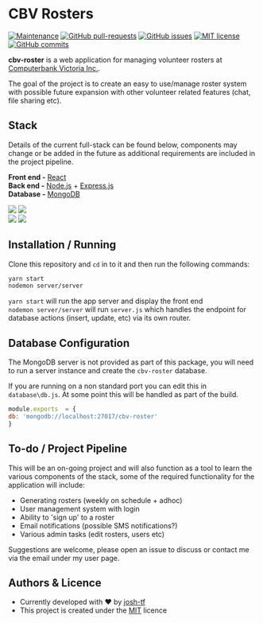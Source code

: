 # CBV Rosters

[![Maintenance](https://img.shields.io/badge/Maintained%3F-yes-green.svg)](https://github.com/josh-tf/cbv-roster/graphs/commit-activity)
[![GitHub pull-requests](https://img.shields.io/github/issues-pr/josh-tf/cbv-pos.svg)](https://github.com/josh-tf/cbv-roster/pulls/)
[![GitHub issues](https://img.shields.io/github/issues/josh-tf/cbv-pos.svg)](https://GitHub.com/josh-tf/cbv-roster/issues/)
[![MIT license](https://img.shields.io/badge/License-MIT-blue.svg)](https://lbesson.mit-license.org/)
[![GitHub commits](https://img.shields.io/github/commit-activity/y/josh-tf/cbv-pos.svg)](https://github.com/josh-tf/cbv-roster/commit/)

**cbv-roster** is a web application for managing volunteer rosters at [Computerbank Victoria Inc.](http://computerbank.org.au).

The goal of the project is to create an easy to use/manage roster system with possible future expansion with other volunteer related features (chat, file sharing etc).

## Stack

Details of the current full-stack can be found below, components may change or be added in the future as additional requirements are included in the project pipeline.

**Front end -** [React](https://reactjs.org/) <br>
**Back end -** [Node.js](https://nodejs.org/) + [Express.js](https://expressjs.com/) <br>
**Database -** [MongoDB](https://www.mongodb.com/) <br>

![](https://i.imgur.com/CylWiH5.jpg) ![](https://i.imgur.com/EGWlnxq.jpg) <br>
![](https://i.imgur.com/QWG5K3P.jpg) ![](https://i.imgur.com/8k0NJQN.jpg)


## Installation / Running

Clone this repository and `cd` in to it and then run the following commands:
```bash
yarn start
nodemon server/server
```
`yarn start` will run the app server and display the front end<br>
`nodemon server/server` will run `server.js` which handles the endpoint for database actions (insert, update, etc) via its own router.

## Database Configuration
The MongoDB server is not provided as part of this package, you will need to run a server instance and create the `cbv-roster` database.

If you are running on a non standard port you can edit this in `database\db.js`. At some point this will be handled as part of the build.
```javascript
module.exports  = {
db: 'mongodb://localhost:27017/cbv-roster'
}
```

## To-do / Project Pipeline

This will be an on-going project and will also function as a tool to learn the various components of the stack, some of the required functionality for the application will include:

 - Generating rosters (weekly on schedule + adhoc)
 - User management system with login
 - Ability to 'sign up' to a roster
 - Email notifications (possible SMS notifications?)
 - Various admin tasks (edit rosters, users etc)

Suggestions are welcome, please open an issue to discuss or contact me via the email under my user page.

## Authors & Licence

- Currently developed with ❤️ by [josh-tf](https://github.com/josh-tf) 
- This project is created under the [MIT](https://choosealicense.com/licenses/mit/) licence
